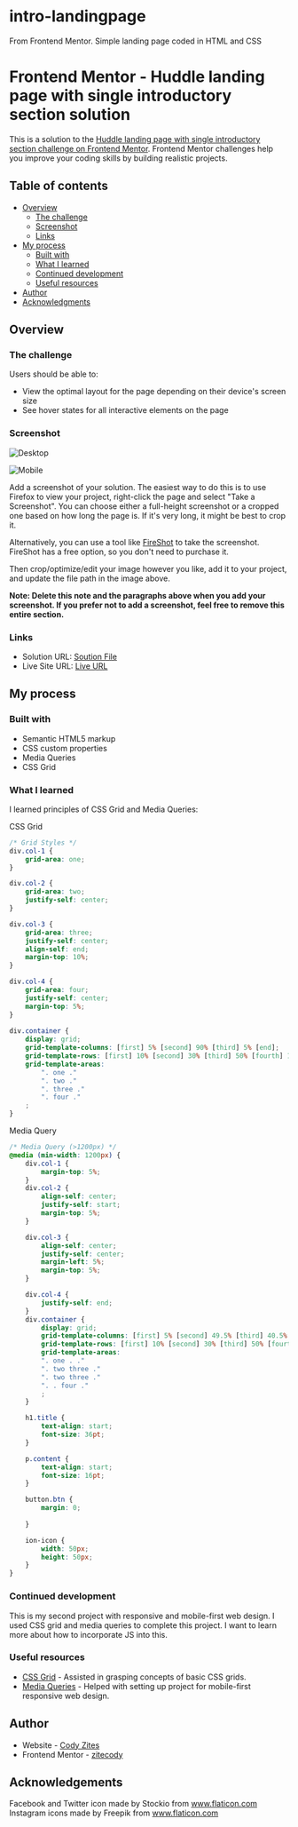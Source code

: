 # intro-landingpage
From Frontend Mentor. Simple landing page coded in HTML and CSS

# Frontend Mentor - Huddle landing page with single introductory section solution

This is a solution to the [Huddle landing page with single introductory section challenge on Frontend Mentor](https://www.frontendmentor.io/challenges/huddle-landing-page-with-a-single-introductory-section-B_2Wvxgi0). Frontend Mentor challenges help you improve your coding skills by building realistic projects. 

## Table of contents

- [Overview](#overview)
  - [The challenge](#the-challenge)
  - [Screenshot](#screenshot)
  - [Links](#links)
- [My process](#my-process)
  - [Built with](#built-with)
  - [What I learned](#what-i-learned)
  - [Continued development](#continued-development)
  - [Useful resources](#useful-resources)
- [Author](#author)
- [Acknowledgments](#acknowledgments)


## Overview

### The challenge

Users should be able to:

- View the optimal layout for the page depending on their device's screen size
- See hover states for all interactive elements on the page

### Screenshot

![Desktop](https://user-images.githubusercontent.com/49009141/139499226-fe68b108-c695-49c0-84bc-43f4c6c0e227.png)

![Mobile](https://user-images.githubusercontent.com/49009141/139499204-26cefc60-7b30-4b4d-b44b-ce3742027630.png)

Add a screenshot of your solution. The easiest way to do this is to use Firefox to view your project, right-click the page and select "Take a Screenshot". You can choose either a full-height screenshot or a cropped one based on how long the page is. If it's very long, it might be best to crop it.

Alternatively, you can use a tool like [FireShot](https://getfireshot.com/) to take the screenshot. FireShot has a free option, so you don't need to purchase it. 

Then crop/optimize/edit your image however you like, add it to your project, and update the file path in the image above.

**Note: Delete this note and the paragraphs above when you add your screenshot. If you prefer not to add a screenshot, feel free to remove this entire section.**

### Links

- Solution URL: [Soution File](https://github.com/zitescody/intro-landingpage)
- Live Site URL: [Live URL](https://zitescody.github.io/intro-landingpage/)

## My process

### Built with

- Semantic HTML5 markup
- CSS custom properties
- Media Queries
- CSS Grid


### What I learned

I learned principles of CSS Grid and Media Queries:


CSS Grid
```css
/* Grid Styles */
div.col-1 {
    grid-area: one;
}

div.col-2 {
    grid-area: two;
    justify-self: center;
}

div.col-3 {
    grid-area: three;
    justify-self: center;
    align-self: end;
    margin-top: 10%;
}

div.col-4 {
    grid-area: four;
    justify-self: center;
    margin-top: 5%;
}
 
div.container {
    display: grid;
    grid-template-columns: [first] 5% [second] 90% [third] 5% [end];
    grid-template-rows: [first] 10% [second] 30% [third] 50% [fourth] 10% [end];
    grid-template-areas: 
        ". one ."
        ". two ."
        ". three ."
        ". four ."
    ;
}
```

Media Query
```css
/* Media Query (>1200px) */
@media (min-width: 1200px) {
    div.col-1 {
        margin-top: 5%;
    }
    div.col-2 {
        align-self: center;
        justify-self: start;
        margin-top: 5%;
    }

    div.col-3 {
        align-self: center;
        justify-self: center;
        margin-left: 5%;
        margin-top: 5%;
    }

    div.col-4 {
        justify-self: end;
    }
    div.container {
        display: grid;
        grid-template-columns: [first] 5% [second] 49.5% [third] 40.5% [fourth] 5% [end];
        grid-template-rows: [first] 10% [second] 30% [third] 50% [fourth] 10% [end];
        grid-template-areas: 
        ". one . ."
        ". two three ."
        ". two three ."
        ". . four ."
        ;
    }

    h1.title {
        text-align: start;
        font-size: 36pt;
    }

    p.content {
        text-align: start;
        font-size: 16pt;
    }

    button.btn {
        margin: 0;
        
    }

    ion-icon {
        width: 50px;
        height: 50px;
    }
}
```
### Continued development

This is my second project with responsive and mobile-first web design. I used CSS grid and media queries to complete this project. I want to learn more about how to incorporate JS into this.

### Useful resources

- [CSS Grid](https://css-tricks.com/snippets/css/complete-guide-grid/) - Assisted in grasping concepts of basic CSS grids.
- [Media Queries](https://developer.mozilla.org/en-US/docs/Web/CSS/Media_Queries/Using_media_queries) - Helped with setting up project for mobile-first responsive web design.

## Author

- Website - [Cody Zites](https://github.com/zitescody)
- Frontend Mentor - [zitecody](https://www.frontendmentor.io/profile/zitescody)

## Acknowledgements

Facebook and Twitter icon made by Stockio from www.flaticon.com
Instagram icons made by Freepik from www.flaticon.com
